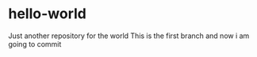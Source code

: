 # hello-world
Just another repository
for the world
This is the first branch
and now i am going to commit

